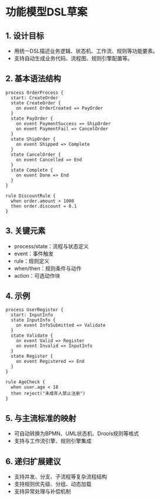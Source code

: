 # 功能模型DSL草案

## 1. 设计目标

- 用统一DSL描述业务逻辑、状态机、工作流、规则等功能要素。
- 支持自动生成业务代码、流程图、规则引擎配置等。

## 2. 基本语法结构

```dsl
process OrderProcess {
  start: CreateOrder
  state CreateOrder {
    on event OrderCreated => PayOrder
  }
  state PayOrder {
    on event PaymentSuccess => ShipOrder
    on event PaymentFail => CancelOrder
  }
  state ShipOrder {
    on event Shipped => Complete
  }
  state CancelOrder {
    on event Cancelled => End
  }
  state Complete {
    on event Done => End
  }
}

rule DiscountRule {
  when order.amount > 1000
  then order.discount = 0.1
}
```

## 3. 关键元素

- process/state：流程与状态定义
- event：事件触发
- rule：规则定义
- when/then：规则条件与动作
- action：可选动作块

## 4. 示例

```dsl
process UserRegister {
  start: InputInfo
  state InputInfo {
    on event InfoSubmitted => Validate
  }
  state Validate {
    on event Valid => Register
    on event Invalid => InputInfo
  }
  state Register {
    on event Registered => End
  }
}

rule AgeCheck {
  when user.age < 18
  then reject("未成年人禁止注册")
}
```

## 5. 与主流标准的映射

- 可自动转换为BPMN、UML状态机、Drools规则等格式
- 支持与工作流引擎、规则引擎集成

## 6. 递归扩展建议

- 支持并发、分支、子流程等复杂流程结构
- 支持规则优先级、分组、动态加载
- 支持异常处理与补偿机制
